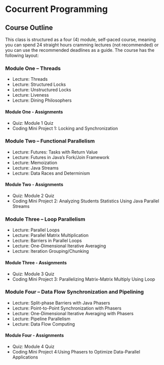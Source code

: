 # Cocurrent Programming

## Course Outline
This class is structured as a four (4) module, self-paced course, meaning you can spend 24 straight hours cramming lectures (not recommended) or you can use the recommended deadlines as a guide. The course has the following layout:

### Module One – Threads
- Lecture: Threads
- Lecture: Structured Locks
- Lecture: Unstructured Locks
- Lecture: Liveness
- Lecture: Dining Philosophers

#### Module One - Assignments
- Quiz: Module 1 Quiz
- Coding Mini Project 1: Locking and Synchronization

### Module Two – Functional Parallelism
- Lecture: Futures: Tasks with Return Value
- Lecture: Futures in Java’s Fork/Join Framework
- Lecture: Memoization
- Lecture: Java Streams
- Lecture: Data Races and Determinism

#### Module Two - Assignments
- Quiz: Module 2 Quiz
- Coding Mini Project 2: Analyzing Students Statistics Using Java Parallel Streams

### Module Three – Loop Parallelism
- Lecture: Parallel Loops
- Lecture: Parallel Matrix Multiplication
- Lecture: Barriers in Parallel Loops
- Lecture: One-Dimensional Iterative Averaging
- Lecture: Iteration Grouping/Chunking

#### Module Three - Assignments
- Quiz: Module 3 Quiz
- Coding Mini Project 3: Parallelizing Matrix-Matrix Multiply Using Loop

### Module Four – Data Flow Synchronization and Pipelining
- Lecture: Split-phase Barriers with Java Phasers
- Lecture: Point-to-Point Synchronization with Phasers
- Lecture: One-Dimensional Iterative Averaging with Phasers
- Lecture: Pipeline Parallelism
- Lecture: Data Flow Computing

#### Module Four - Assignments
- Quiz: Module 4 Quiz
- Coding Mini Project 4:Using Phasers to Optimize Data-Parallel Applications
